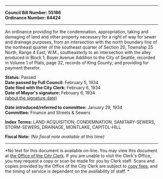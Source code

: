 * * * * *  
  
**Council Bill Number: [](#h0)[](#h2)55186**   
**Ordinance Number: 64424**  
  
* * * * *  
  
An ordinance providing for the condemnation, appropriation, taking and damaging of land and other property necessary for a right of way for sewer and drainage purposes, from an intersection with the north boundary line of the northeast quarter of the southeast quarter of Section 20, Township 25 North, Range 4 East, W.M., southeasterly to an intersection with the alley produced in Block 1, Boyer Avenue Addition to the City of Seattle, recorded in Volume 1 of Plats, page 32, records of King County; and providing for payment therefor.  
  
**Status:** Passed   
**Date passed by Full Council:** February 5, 1934   
**Date filed with the City Clerk:** February 6, 1934   
**Date of Mayor's signature:** February 6, 1934   
[(about the signature date)](/~public/approvaldate.htm)   
  
  
**Date introduced/referred to committee:** January 29, 1934   
**Committee:** Finance and Streets & Sewers   
  
**Index Terms:** LAND-ACQUISITION, CONDEMNATION, SANITARY-SEWERS, STORM-SEWERS, DRAINAGE, MONTLAKE, CAPITOL-HILL  
  
**Fiscal Note:** *(No fiscal note available at this time)*  
  
* * * * *  
  
*No text for this document is available on-line. You may view this document at [the Office of the City Clerk](http://www.seattle.gov/leg/clerk/contactUs.htm). If you are unable to visit the Clerk's Office, you may request a copy or scan be made for you by Clerk staff. Scans and copies provided by the Office of the City Clerk are subject to [copy fees](http://clerk.seattle.gov/~public/clerkfees.htm), and the timing of service is dependent on the availability of staff. *  
  
  
